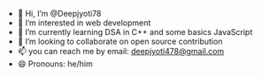 - 👋 Hi, I’m @Deepjyoti78
- 👀 I’m interested in web development
- 🌱 I’m currently learning DSA in C++ and some basics JavaScript
- 💞️ I’m looking to collaborate on open source contribution
- 📫 you can reach me by email: deepjyoti478@gmail.com
- 😄 Pronouns: he/him

<!---
Deepjyoti78/Deepjyoti78 is a ✨ special ✨ repository because its `README.md` (this file) appears on your GitHub profile.
You can click the Preview link to take a look at your changes.
--->
